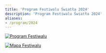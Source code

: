 ```yaml
---
title: 'Program Festiwalu Światła 2024'
description: 'Program Festiwalu Światła 2024'
aliases:
- /program/2024
---
```


[![Program Festiwalu](/images/program/program-2024.jpg)](/images/program/program-2024.jpg)

[![Mapa Festiwalu](/images/program/mapa-2024.png)](/images/program/mapa-2024.png)